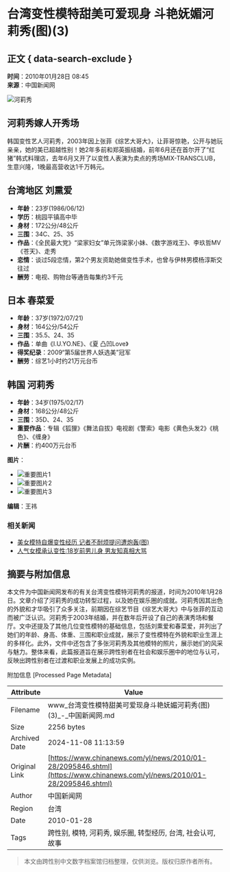# 台湾变性模特甜美可爱现身 斗艳妩媚河莉秀(图)(3)

## 正文 { data-search-exclude }


**时间**：2010年01月28日 08:45  
**来源**：中国新闻网  

![河莉秀](http://i2.chinanews.com/zwimg/01.jpg)

## 河莉秀嫁人开秀场

韩国变性艺人河莉秀，2003年因上张菲《综艺大哥大》，让菲哥惊艳，公开与她玩亲亲，她的美已超越性别！她2年多前和郑英振结婚，前年6月还在首尔开了“红猪”韩式料理店，去年6月又开了以变性人表演为卖点的秀场MIX-TRANSCLUB，生意兴隆，1晚最高营收达1千万韩元。

## 台湾地区 刘熏爱

- **年龄**：23岁(1986/06/12)
- **学历**：桃园平镇高中毕
- **身材**：172公分/48公斤
- **三围**：34C、25、35
- **作品**：《全民最大党》“梁家妇女”单元饰梁家小妹、《数字游戏王》、李玖哲MV《苍天》、走秀
- **恋情**：谈过5段恋情，第2个男友资助她做变性手术，也曾与伊林男模杨淳斯交往过
- **酬劳**：电视、购物台等通告每集约3千元

## 日本 春菜爱

- **年龄**：37岁(1972/07/21)
- **身材**：164公分/54公斤
- **三围**：35.5、24、35
- **作品**：单曲《I.U.YO.NE》、《夏 凸凹Love》
- **得奖纪录**：2009“第5届世界人妖选美”冠军
- **酬劳**：综艺1小时约21万元台币

## 韩国 河莉秀

- **年龄**：34岁(1975/02/17)
- **身材**：168公分/48公斤
- **三围**：35D、24、35
- **重要作品**：专辑《狐狸》《舞法自拔》电视剧《警索》电影《黄色头发2》《桃色》、《缠身》
- **片酬**：约400万元台币

**图片**：
- ![重要图片1](http://www.chinanews.com.cn/fileftp/2009/01/2009-01-19/U76P4T47D10173F976DT20090119173942.gif)
- ![重要图片2](http://i2.chinanews.com/zwimg/U233P4T8D2095846F107DT20100128085355.jpg)
- ![重要图片3](http://www.chinanews.com.cn/fileftp/2009/01/2009-01-19/U76P4T47D10173F979DT20090119163219.gif)

**编辑**：王祎  

### 相关新闻
- [美女模特自爆变性经历 记者不耐烦提问遭炮轰(图)](http://www.chinanews.com.cn/yl/news/2010/01-23/2087964.shtml)
- [人气女模承认变性:18岁前男儿身 男友知真相大骂](http://www.chinanews.com.cn/yl/news/2010/01-22/2087124.shtml)

## 摘要与附加信息

<!-- tcd_abstract -->
本文件为中国新闻网发布的有关台湾变性模特河莉秀的报道，时间为2010年1月28日。文章介绍了河莉秀的成功转型过程，以及她在娱乐圈的成就。河莉秀因其出色的外貌和才华吸引了众多关注，前期因在综艺节目《综艺大哥大》中与张菲的互动而被广泛认识。河莉秀于2003年结婚，并在数年后开设了自己的表演秀场和餐厅。文中还提及了其他几位变性模特的基础信息，包括刘熏爱和春菜爱，并列出了她们的年龄、身高、体重、三围和职业成就，展示了变性模特在外貌和职业生涯上的多样化。此外，文件中还包含了多张河莉秀及其他模特的照片，展示她们的风采与魅力。整体来看，此篇报道旨在展示跨性别者在社会和娱乐圈中的地位与认可，反映出跨性别者在过渡和职业发展上的成功实例。
<!-- tcd_abstract_end -->

附加信息 [Processed Page Metadata]

| Attribute       | Value                                  |
|-----------------|----------------------------------------|
| Filename        | www_台湾变性模特甜美可爱现身斗艳妩媚河莉秀(图)(3)_-_中国新闻网.md                             |
| Size            | 2256 bytes                           |
| Archived Date   | 2024-11-08 11:13:59                             |
| Original Link   | [https://www.chinanews.com/yl/news/2010/01-28/2095846.shtml](https://www.chinanews.com/yl/news/2010/01-28/2095846.shtml)                       |
| Author          | 中国新闻网                               |
| Region          | 台湾                               |
| Date            | 2010-01-28                                 |
| Tags            | 跨性别, 模特, 河莉秀, 娱乐圈, 转型经历, 台湾, 社会认可, 故事                                 |
>
> 本文由跨性别中文数字档案馆归档整理，仅供浏览。版权归原作者所有。
>